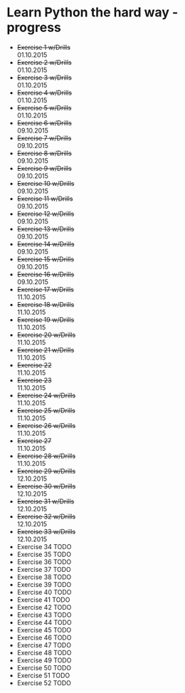 # Learn Python the hard way - progress

* ~~Exercise 1 w/Drills~~   
01.10.2015
* ~~Exercise 2 w/Drills~~  
01.10.2015
* ~~Exercise 3 w/Drills~~  
01.10.2015
* ~~Exercise 4 w/Drills~~  
01.10.2015
* ~~Exercise 5 w/Drills~~  
01.10.2015
* ~~Exercise 6 w/Drills~~  
09.10.2015
* ~~Exercise 7 w/Drills~~  
09.10.2015
* ~~Exercise 8 w/Drills~~  
09.10.2015
* ~~Exercise 9 w/Drills~~  
09.10.2015
* ~~Exercise 10 w/Drills~~  
09.10.2015
* ~~Exercise 11 w/Drills~~  
09.10.2015
* ~~Exercise 12 w/Drills~~  
09.10.2015
* ~~Exercise 13 w/Drills~~  
09.10.2015
* ~~Exercise 14 w/Drills~~  
09.10.2015
* ~~Exercise 15 w/Drills~~  
09.10.2015
* ~~Exercise 16 w/Drills~~  
09.10.2015
* ~~Exercise 17 w/Drills~~  
11.10.2015
* ~~Exercise 18 w/Drills~~  
11.10.2015
* ~~Exercise 19 w/Drills~~  
11.10.2015
* ~~Exercise 20 w/Drills~~  
11.10.2015
* ~~Exercise 21 w/Drills~~  
11.10.2015
* ~~Exercise 22~~  
11.10.2015
* ~~Exercise 23~~  
11.10.2015
* ~~Exercise 24 w/Drills~~  
11.10.2015
* ~~Exercise 25 w/Drills~~  
11.10.2015
* ~~Exercise 26 w/Drills~~  
11.10.2015
* ~~Exercise 27~~  
11.10.2015
* ~~Exercise 28 w/Drills~~  
11.10.2015
* ~~Exercise 29 w/Drills~~  
12.10.2015
* ~~Exercise 30 w/Drills~~  
12.10.2015
* ~~Exercise 31 w/Drills~~  
12.10.2015
* ~~Exercise 32 w/Drills~~  
12.10.2015
* ~~Exercise 33 w/Drills~~  
12.10.2015
* Exercise 34 TODO
* Exercise 35 TODO
* Exercise 36 TODO
* Exercise 37 TODO
* Exercise 38 TODO
* Exercise 39 TODO
* Exercise 40 TODO
* Exercise 41 TODO
* Exercise 42 TODO
* Exercise 43 TODO
* Exercise 44 TODO
* Exercise 45 TODO
* Exercise 46 TODO
* Exercise 47 TODO
* Exercise 48 TODO
* Exercise 49 TODO
* Exercise 50 TODO
* Exercise 51 TODO
* Exercise 52 TODO
